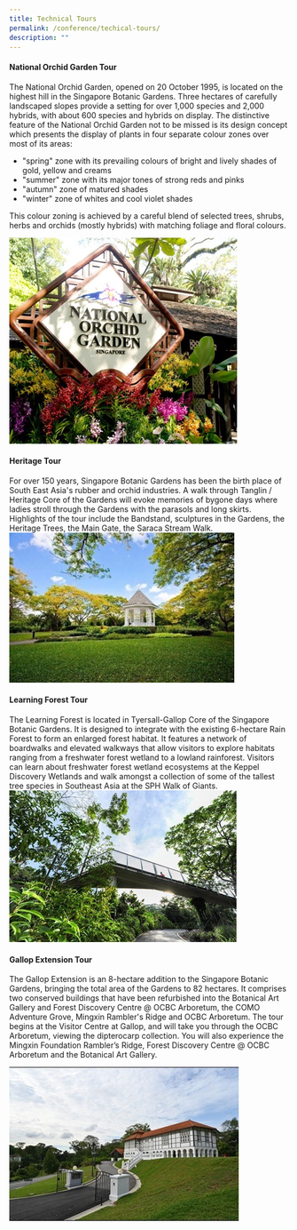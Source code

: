 ```yaml
---
title: Technical Tours
permalink: /conference/techical-tours/
description: ""
---
```

#### National Orchid Garden Tour

The National Orchid Garden, opened on 20 October 1995, is located on the highest hill in the Singapore Botanic Gardens. Three hectares of carefully landscaped slopes provide a setting for over 1,000 species and 2,000 hybrids, with about 600 species and hybrids on display. The distinctive feature of the National Orchid Garden not to be missed is its design concept which presents the display of plants in four separate colour zones over most of its areas:
* "spring" zone with its prevailing colours of bright and lively shades of gold, yellow and creams
* "summer" zone with its major tones of strong reds and pinks
* "autumn" zone of matured shades
* "winter" zone of whites and cool violet shades
 
 This colour zoning is achieved by a careful blend of selected trees, shrubs, herbs and orchids (mostly hybrids) with matching foliage and floral colours.

![National Orchid Garden](/images/national%20orchid%20garden.jpg)

#### Heritage Tour

For over 150 years, Singapore Botanic Gardens has been the birth place of South East Asia's rubber and orchid industries. A walk through Tanglin / Heritage Core of the Gardens will evoke memories of bygone days where ladies stroll through the Gardens with the parasols and long skirts. Highlights of the tour include the Bandstand, sculptures in the Gardens, the Heritage Trees, the Main Gate, the Saraca Stream Walk.
![Bandstand](/images/bandstand.jpg)

#### Learning Forest Tour

The Learning Forest is located in Tyersall-Gallop Core of the Singapore Botanic Gardens. It is designed to integrate with the existing 6-hectare Rain Forest to form an enlarged forest habitat. It features a network of boardwalks and elevated walkways that allow visitors to explore habitats ranging from a freshwater forest wetland to a lowland rainforest. Visitors can learn about freshwater forest wetland ecosystems at the Keppel Discovery Wetlands and walk amongst a collection of some of the tallest tree species in Southeast Asia at the SPH Walk of Giants.
![Learning Forest](/images/learning%20forest.jpg)

#### Gallop Extension Tour

The Gallop Extension is an 8-hectare addition to the Singapore Botanic Gardens, bringing the total area of the Gardens to 82 hectares. It comprises two conserved buildings that have been refurbished into the Botanical Art Gallery and Forest Discovery Centre @ OCBC Arboretum, the COMO Adventure Grove, Mingxin Rambler's Ridge and OCBC Arboretum. The tour begins at the Visitor Centre at Gallop, and will take you through the OCBC Arboretum, viewing the dipterocarp collection. You will also experience the Mingxin Foundation Rambler’s Ridge, Forest Discovery Centre @ OCBC Arboretum and the Botanical Art Gallery.

![Forest Discovery Centre](/images/forest%20discovery%20centre.jpg)
